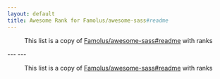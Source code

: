 ```yaml
---
layout: default
title: Awesome Rank for Famolus/awesome-sass#readme
---
```


<p align="center">
	This list is a copy of <a href="https://github.com/Famolus/awesome-sass#readme">Famolus/awesome-sass#readme</a> with ranks
</p>
---
---
<p align="center">
	This list is a copy of <a href="https://github.com/Famolus/awesome-sass#readme">Famolus/awesome-sass#readme</a> with ranks
</p>
